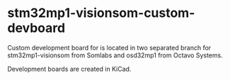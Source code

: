 # stm32mp1-visionsom-custom-devboard
Custom development board for is located in two separated branch for stm32mp1-visionsom from Somlabs and osd32mp1 from Octavo Systems.

Development boards are created in KiCad.
